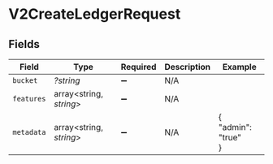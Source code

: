 # V2CreateLedgerRequest


## Fields

| Field                   | Type                    | Required                | Description             | Example                 |
| ----------------------- | ----------------------- | ----------------------- | ----------------------- | ----------------------- |
| `bucket`                | *?string*               | :heavy_minus_sign:      | N/A                     |                         |
| `features`              | array<string, *string*> | :heavy_minus_sign:      | N/A                     |                         |
| `metadata`              | array<string, *string*> | :heavy_minus_sign:      | N/A                     | {<br/>"admin": "true"<br/>} |